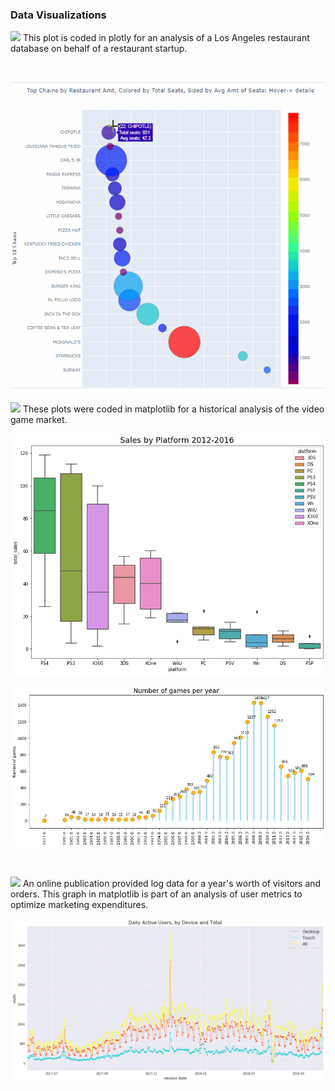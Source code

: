 ### Data Visualizations

![](https://img.shields.io/badge/-plotly%204.9.0-blue) 
This plot is coded in plotly for an analysis of a Los Angeles restaurant database on behalf of a restaurant startup.

<br>

![](https://github.com/daiichigo/Analytics/blob/main/assets/topchains_interactive.gif)

![](https://img.shields.io/badge/-Matplotlib%203.1.3-blue)
These plots were coded in matplotlib for a historical analysis of the video game market.
<br>

![](https://github.com/daiichigo/Analytics/blob/main/assets/salesbyplatform.png)

![](https://github.com/daiichigo/Analytics/blob/main/assets/numberofgamesperyr.png)

<br>

![](https://img.shields.io/badge/-Matplotlib%203.1.3-blue)
An online publication provided log data for a year's worth of visitors and orders. 
This graph in matplotlib is part of an analysis of user metrics to optimize marketing expenditures.

![](https://github.com/daiichigo/Analytics/blob/main/assets/dailyactiveusers.png)







